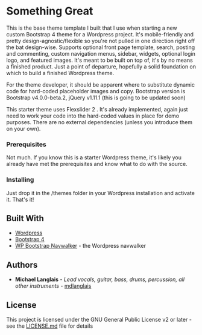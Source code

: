 # Something Great

This is the base theme template I built that I use when starting a new custom Bootstrap 4 theme for a Wordpress project. It's mobile-friendly and pretty design-agnostic/flexible so you're not pulled in one direction right off the bat design-wise. Supports optional front page template, search, posting and commenting, custom navigation menus, sidebar, widgets, optional login logo, and featured images. It's meant to be built on top of, it's by no means a finished product. Just a point of departure, hopefully a solid foundation on which to build a finished Wordpress theme. 

For the theme developer, it should be apparent where to substitute dynamic code for hard-coded placeholder images and copy. Bootstrap version is Bootstrap v4.0.0-beta.2, jQuery v1.11.1 (this is going to be updated soon)

This starter theme uses Flexslider 2 . It's already implemented, again just need to work your code into the hard-coded values in place for demo purposes. There are no external dependencies (unless you introduce them on your own).

### Prerequisites

Not much. If you know this is a starter Wordpress theme, it's likely you already have met the prerequisites and know what to do with the source.

### Installing

Just drop it in the /themes folder in your Wordpress installation and activate it. That's it! 

## Built With

* [Wordpress](https://wordpress.org/)
* [Bootstrap 4](https://getbootstrap.com/)
* [WP Bootstrap Navwalker](https://github.com/vpratfr/wp-bootstrap-navwalker) - the Wordpress navwalker

## Authors

* **Michael Langlais** - *Lead vocals, guitar, bass, drums, percussion, all other instruments* - [mdlanglais](https://github.com/mdlanglais)

## License

This project is licensed under the GNU General Public License v2 or later - see the [LICENSE.md](LICENSE.md) file for details
